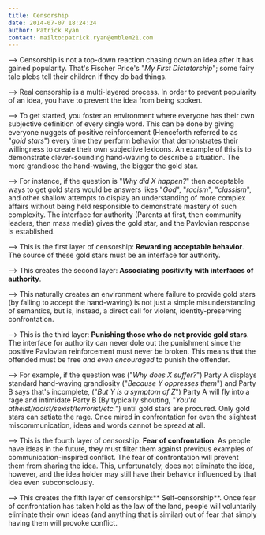 ```yaml
---
title: Censorship
date: 2014-07-07 18:24:24
author: Patrick Ryan
contact: mailto:patrick.ryan@emblem21.com
---
```


--> Censorship is not a top-down reaction chasing down an idea after it has gained popularity. That's Fischer Price's "_My First Dictatorship_"; some fairy tale plebs tell their children if they do bad things.

--> Real censorship is a multi-layered process. In order to prevent popularity of an idea, you have to prevent the idea from being spoken.

--> To get started, you foster an environment where everyone has their own subjective definition of every single word. This can be done by giving everyone nuggets of positive reinforcement (Henceforth referred to as "_gold stars_") every time they perform behavior that demonstrates their willingness to create their own subjective lexicons. An example of this is to demonstrate clever-sounding hand-waving to describe a situation. The more grandiose the hand-waving, the bigger the gold star.

--> For instance, if the question is "_Why did X happen?_" then acceptable ways to get gold stars would be answers likes "_God_", "_racism_", "_classism_", and other shallow attempts to display an understanding of more complex affairs without being held responsible to demonstrate mastery of such complexity. The interface for authority (Parents at first, then community leaders, then mass media) gives the gold star, and the Pavlovian response is established.

--> This is the first layer of censorship: **Rewarding acceptable behavior**. The source of these gold stars must be an interface for authority.

--> This creates the second layer: **Associating positivity with interfaces of authority**.

--> This naturally creates an environment where failure to provide gold stars (by failing to accept the hand-waving) is not just a simple misunderstanding of semantics, but is, instead, a direct call for violent, identity-preserving confrontation.

--> This is the third layer: **Punishing those who do not provide gold stars**. The interface for authority can never dole out the punishment since the positive Pavlovian reinforcement must never be broken. This means that the offended must be free _and even encouraged_ to punish the offender.

--> For example, if the question was ("_Why does X suffer?_") Party A displays standard hand-waving grandiosity ("_Because Y oppresses them_") and Party B says that's incomplete, ("_But Y is a symptom of Z_") Party A will fly into a rage and intimidate Party B (By typically shouting, "_You're atheist/racist/sexist/terrorist/etc._") until gold stars are procured. Only gold stars can satiate the rage. Once mired in confrontation for even the slightest miscommunication, ideas and words cannot be spread at all.

--> This is the fourth layer of censorship: **Fear of confrontation**. As people have ideas in the future, they must filter them against previous examples of communication-inspired conflict. The fear of confrontation will prevent them from sharing the idea. This, unfortunately, does not eliminate the idea, however, and the idea holder may still have their behavior influenced by that idea even subconsciously.

--> This creates the fifth layer of censorship:** Self-censorship**. Once fear of confrontation has taken hold as the law of the land, people will voluntarily eliminate their own ideas (and anything that is similar) out of fear that simply having them will provoke conflict.